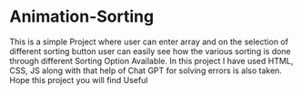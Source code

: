 # Animation-Sorting
This is a simple Project where user can enter array and on the selection of different sorting button user can easily see how the various sorting is done through different Sorting Option Available. In this project I have used HTML, CSS, JS along with that help of Chat GPT for solving errors is also taken. Hope this project you will find Useful
